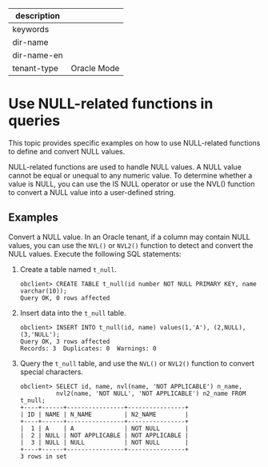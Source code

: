 |description||
|---|---|
|keywords||
|dir-name||
|dir-name-en||
|tenant-type|Oracle Mode|

# Use NULL-related functions in queries

This topic provides specific examples on how to use NULL-related functions to define and convert NULL values.

NULL-related functions are used to handle NULL values. A NULL value cannot be equal or unequal to any numeric value. To determine whether a value is NULL, you can use the IS NULL operator or use the NVL() function to convert a NULL value into a user-defined string.

## Examples

Convert a NULL value. In an Oracle tenant, if a column may contain NULL values, you can use the `NVL()` or `NVL2()` function to detect and convert the NULL values. Execute the following SQL statements:

1. Create a table named `t_null`.

   ```unknow
   obclient> CREATE TABLE t_null(id number NOT NULL PRIMARY KEY, name varchar(10));
   Query OK, 0 rows affected
   ```

2. Insert data into the `t_null` table.

   ```unknow
   obclient> INSERT INTO t_null(id, name) values(1,'A'), (2,NULL), (3,'NULL');
   Query OK, 3 rows affected
   Records: 3  Duplicates: 0  Warnings: 0
   ```

3. Query the `t_null` table, and use the `NVL()` or `NVL2()` function to convert special characters.

   ```unknow
   obclient> SELECT id, name, nvl(name, 'NOT APPLICABLE') n_name,
             nvl2(name, 'NOT NULL', 'NOT APPLICABLE') n2_name FROM t_null;
   +----+------+----------------+----------------+
   | ID | NAME | N_NAME         | N2_NAME        |
   +----+------+----------------+----------------+
   |  1 | A    | A              | NOT NULL       |
   |  2 | NULL | NOT APPLICABLE | NOT APPLICABLE |
   |  3 | NULL | NULL           | NOT NULL       |
   +----+------+----------------+----------------+
   3 rows in set
   ```
